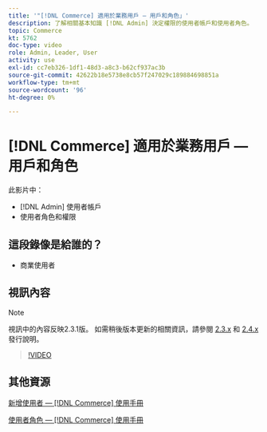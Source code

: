 ```yaml
---
title: '"[!DNL Commerce] 適用於業務用戶 — 用戶和角色」'
description: 了解相關基本知識 [!DNL Admin] 決定權限的使用者帳戶和使用者角色。
topic: Commerce
kt: 5762
doc-type: video
role: Admin, Leader, User
activity: use
exl-id: cc7eb326-1df1-48d3-a8c3-b62cf937ac3b
source-git-commit: 42622b18e5738e8cb57f247029c189884698851a
workflow-type: tm+mt
source-wordcount: '96'
ht-degree: 0%

---
```


# [!DNL Commerce] 適用於業務用戶 — 用戶和角色

此影片中：

- [!DNL Admin] 使用者帳戶
- 使用者角色和權限

## 這段錄像是給誰的？

- 商業使用者

## 視訊內容

>[!NOTE]
>
>視訊中的內容反映2.3.1版。 如需稍後版本更新的相關資訊，請參閱 [ 2.3.x](https://devdocs.magento.com/guides/v2.3/release-notes/bk-release-notes.html) 和 [2.4.x](https://devdocs.magento.com/guides/v2.4/release-notes/bk-release-notes.html) 發行說明。

>[!VIDEO](https://video.tv.adobe.com/v/35947?quality=12&learn=on)

## 其他資源

[新增使用者 —  [!DNL Commerce] 使用手冊](https://docs.magento.com/user-guide/system/permissions-users-all.html)

[使用者角色 —  [!DNL Commerce] 使用手冊](https://docs.magento.com/user-guide/system/permissions-user-roles.html)
